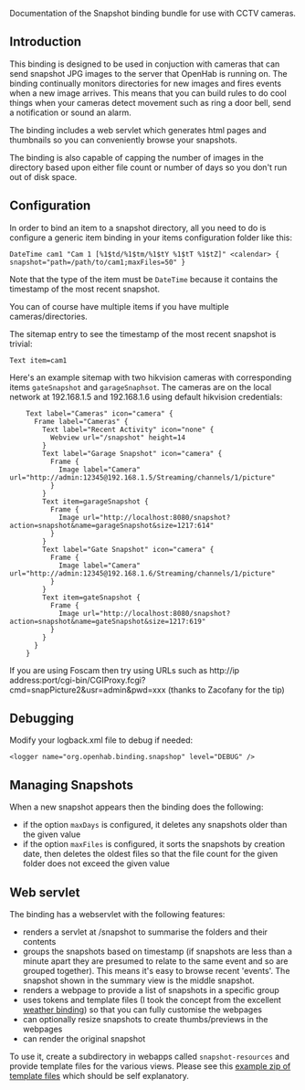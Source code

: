 Documentation of the Snapshot binding bundle for use with CCTV cameras.

## Introduction

This binding is designed to be used in conjuction with cameras that can send snapshot JPG images to the server that OpenHab is running on.  The binding continually monitors directories for new images and fires events when a new image arrives.  This means that you can build rules to do cool things when your cameras detect movement such as ring a door bell, send a notification or sound an alarm.

The binding includes a web servlet which generates html pages and thumbnails so you can conveniently browse your snapshots.

The binding is also capable of capping the number of images in the directory based upon either file count or number of days so you don't run out of disk space.

## Configuration

In order to bind an item to a snapshot directory, all you need to do is configure a generic item binding in your items configuration folder like this:

`DateTime cam1 "Cam 1 [%1$td/%1$tm/%1$tY %1$tT %1$tZ]" <calendar> { snapshot="path=/path/to/cam1;maxFiles=50" }`

Note that the type of the item must be `DateTime` because it contains the timestamp of the most recent snapshot.

You can of course have multiple items if you have multiple cameras/directories.

The sitemap entry to see the timestamp of the most recent snapshot is trivial:

`Text item=cam1`

Here's an example sitemap with two hikvision cameras with corresponding items `gateSnapshot` and `garageSnaphsot`.  The cameras are on the local network at 192.168.1.5 and 192.168.1.6 using default hikvision credentials:
```
    Text label="Cameras" icon="camera" {
      Frame label="Cameras" {
        Text label="Recent Activity" icon="none" {
          Webview url="/snapshot" height=14
        }
        Text label="Garage Snapshot" icon="camera" {
          Frame {
            Image label="Camera" url="http://admin:12345@192.168.1.5/Streaming/channels/1/picture"
          }
        }
        Text item=garageSnapshot {
          Frame {
            Image url="http://localhost:8080/snapshot?action=snapshot&name=garageSnapshot&size=1217:614"
          }
        }
        Text label="Gate Snapshot" icon="camera" {
          Frame {
            Image label="Camera" url="http://admin:12345@192.168.1.6/Streaming/channels/1/picture"
          }
        }
        Text item=gateSnapshot {
          Frame {
            Image url="http://localhost:8080/snapshot?action=snapshot&name=gateSnapshot&size=1217:619"
          }
        }
      }
    }
```

If you are using Foscam then try using URLs such as http://ip address:port/cgi-bin/CGIProxy.fcgi?cmd=snapPicture2&usr=admin&pwd=xxx (thanks to Zacofany for the tip)

## Debugging

Modify your logback.xml file to debug if needed:

`<logger name="org.openhab.binding.snapshop" level="DEBUG" />`

## Managing Snapshots

When a new snapshot appears then the binding does the following:

* if the option `maxDays` is configured, it deletes any snapshots older than the given value
* if the option `maxFiles` is configured, it sorts the snapshots by creation date, then deletes the oldest files so that the file count for the given folder does not exceed the given value

## Web servlet

The binding has a webservlet with the following features:

* renders a servlet at /snapshot to summarise the folders and their contents
* groups the snapshots based on timestamp (if snapshots are less than a minute apart they are presumed to relate to the same event and so are grouped together). This means it's easy to browse recent 'events'. The snapshot shown in the summary view is the middle snapshot.
* renders a webpage to provide a list of snapshots in a specific group
* uses tokens and template files (I took the concept from the excellent [weather binding](https://github.com/openhab/openhab/wiki/Weather-Binding)) so that you can fully customise the webpages
* can optionally resize snapshots to create thumbs/previews in the webpages
* can render the original snapshot

To use it, create a subdirectory in webapps called `snapshot-resources` and provide template files for the various views.  Please see this [example zip of template files](https://drive.google.com/file/d/0B3zmi0FWXByrT1VzTWJ6N3p0a3M/view?usp=sharing) which should be self explanatory.